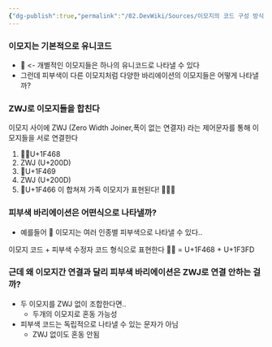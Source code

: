 ```yaml
---
{"dg-publish":true,"permalink":"/02.DevWiki/Sources/이모지의 코드 구성 방식/","noteIcon":"","updated":"2025-07-19T22:58:36.000+09:00"}
---
```


### 이모지는 기본적으로 유니코드

- 🍎 <- 개별적인 이모지들은 하나의 유니코드로 나타낼 수 있다
- 그런데 피부색이 다른 이모지처럼 다양한 바리에이션의 이모지들은 어떻게 나타낼까?

### ZWJ로 이모지들을 합친다

이모지 사이에 ZWJ (Zero Width Joiner,폭이 없는 연결자) 라는 제어문자를 통해 이모지들을 서로 연결한다

1. 👱‍♂️U+1F468
2. ZWJ (U+200D)
3. 👩U+1F469
4. ZWJ (U+200D)
5. 👦U+1F466 이 합쳐져 가족 이모지가 표현된다! 🧑‍🧑‍🧒

### 피부색 바리에이션은 어떤식으로 나타낼까?

- 예를들어 👨 이모지는 여러 인종별 피부색으로 나타낼 수 있다..

이모지 코드 + 피부색 수정자 코드 형식으로 표현한다 👨🏽 = U+1F468 + U+1F3FD

### 근데 왜 이모지간 연결과 달리 피부색 바리에이션은 ZWJ로 연결 안하는 걸까?

- 두 이모지를 ZWJ 없이 조합한다면..
    - 두개의 이모지로 혼동 가능성
- 피부색 코드는 독립적으로 나타낼 수 있는 문자가 아님
    - ZWJ 없이도 혼동 안됨